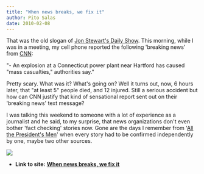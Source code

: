 ```yaml
---
title: "When news breaks, we fix it"
author: Pito Salas
date: 2010-02-08
---
```


That was the old slogan of [Jon Stewart's Daily
Show](<http://www.thedailyshow.com/>). This morning, while I was in a meeting,
my cell phone reported the following 'breaking news' from
[CNN](<http://www.cnn.com/>):

"- An explosion at a Connecticut power plant near Hartford has caused "mass
casualties," authorities say."

Pretty scary. What was it? What's going on? Well it turns out, now, 6 hours
later, that "at least 5" people died, and 12 injured. Still a serious accident
but how can CNN justify that kind of sensational report sent out on their
'breaking news' text message?

I was talking this weekend to someone with a lot of experience as a journalist
and he said, to my surprise, that news organizations don't even bother 'fact
checking' stories now. Gone are the days I remember from '[All the President's
Men](<http://www.imdb.com/title/tt0074119/>)' when every story had to be
confirmed independently by one, maybe two other sources.

![](https://i0.wp.com/img.zemanta.com/pixy.gif?w=584)


* **Link to site:** **[When news breaks, we fix it](None)**
